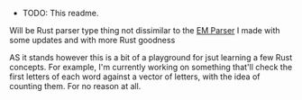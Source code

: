 * TODO: This readme.

Will be Rust parser type thing not dissimilar to the [EM Parser]("https://github.com/Bardoctorus/EMparser") I made with some updates and with more Rust goodness

AS it stands however this is a bit of a playground for jsut learning a few Rust concepts. For example, I'm currently working on something that'll check the first letters of each word against a vector of letters, with the idea of counting them. For no reason at all.
